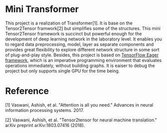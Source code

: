# Mini Transformer
This project is a realization of Transformer[1]. It is base on the Tensor2Tensor framwork[2] but simplifies some of the structures. This mini Tensor2Tensor framework is succinct but powerful enough for the development of deep learning network in the laboratory level. It enables you to regard data preprocessing, model, layer as separate components and provides great flexibility to explore different network structure in some sort of plug-and-play style. 
Besides, this project is based on [TensorFlow Eager framework](https://www.tensorflow.org/guide/eager), which is an imperative programming environment that evaluates operations immediately, without building graphs. It is eaiser to debug the project but only supports single GPU for the time being.


# Reference
[1] Vaswani, Ashish, et al. "Attention is all you need." Advances in neural information processing systems. 2017.

[2] Vaswani, Ashish, et al. "Tensor2tensor for neural machine translation." arXiv preprint arXiv:1803.07416 (2018).
